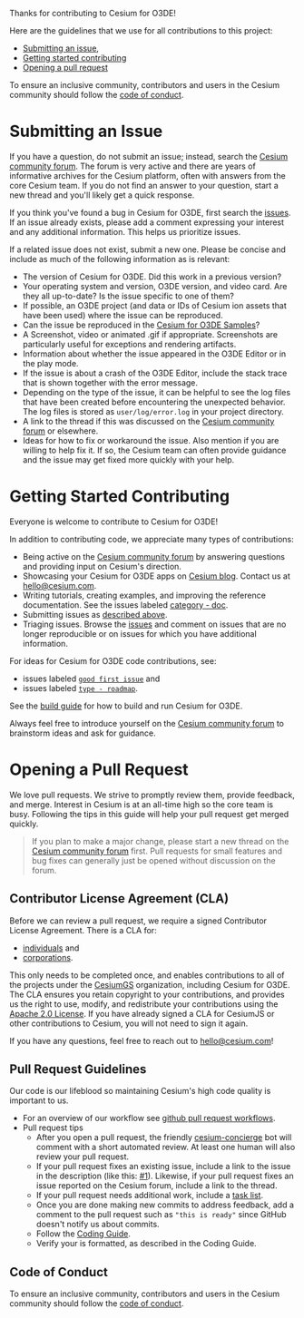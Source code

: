 Thanks for contributing to Cesium for O3DE!

Here are the guidelines that we use for all contributions to this project:

- [Submitting an issue](#submitting-an-issue),
- [Getting started contributing](#getting-started-contributing)
- [Opening a pull request](#opening-a-pull-request)

To ensure an inclusive community, contributors and users in the Cesium community should follow the [code of conduct](./CODE_OF_CONDUCT.md).

# Submitting an Issue

If you have a question, do not submit an issue; instead, search the [Cesium community forum](https://community.cesium.com/). The forum is very active and there are years of informative archives for the Cesium platform, often with answers from the core Cesium team. If you do not find an answer to your question, start a new thread and you'll likely get a quick response.

If you think you've found a bug in Cesium for O3DE, first search the [issues](https://github.com/CesiumGS/cesium-o3de/issues). If an issue already exists, please add a comment expressing your interest and any additional information. This helps us prioritize issues.

If a related issue does not exist, submit a new one. Please be concise and include as much of the following information as is relevant:

- The version of Cesium for O3DE. Did this work in a previous version?
- Your operating system and version, O3DE version, and video card. Are they all up-to-date? Is the issue specific to one of them?
- If possible, an O3DE project (and data or IDs of Cesium ion assets that have been used) where the issue can be reproduced.
- Can the issue be reproduced in the [Cesium for O3DE Samples](https://github.com/CesiumGS/cesium-o3de-samples)?
- A Screenshot, video or animated .gif if appropriate. Screenshots are particularly useful for exceptions and rendering artifacts.
- Information about whether the issue appeared in the O3DE Editor or in the play mode.
- If the issue is about a crash of the O3DE Editor, include the stack trace that is shown together with the error message.
- Depending on the type of the issue, it can be helpful to see the log files that have been created before encountering the unexpected behavior. The log files is stored as `user/log/error.log` in your project directory.
- A link to the thread if this was discussed on the [Cesium community forum](https://community.cesium.com/) or elsewhere.
- Ideas for how to fix or workaround the issue. Also mention if you are willing to help fix it. If so, the Cesium team can often provide guidance and the issue may get fixed more quickly with your help.

# Getting Started Contributing

Everyone is welcome to contribute to Cesium for O3DE!

In addition to contributing code, we appreciate many types of contributions:

- Being active on the [Cesium community forum](https://community.cesium.com/) by answering questions and providing input on Cesium's direction.
- Showcasing your Cesium for O3DE apps on [Cesium blog](https://cesium.com/blog/categories/userstories/). Contact us at hello@cesium.com.
- Writing tutorials, creating examples, and improving the reference documentation. See the issues labeled [category - doc](https://github.com/CesiumGS/cesium-o3de/labels/category%20-%20doc).
- Submitting issues as [described above](#submitting-an-issue).
- Triaging issues. Browse the [issues](https://github.com/CesiumGS/cesium-o3de/issues) and comment on issues that are no longer reproducible or on issues for which you have additional information.

For ideas for Cesium for O3DE code contributions, see:

- issues labeled [`good first issue`](https://github.com/CesiumGS/cesium-o3de/labels/good%20first%20issue) and
- issues labeled [`type - roadmap`](https://github.com/CesiumGS/cesium-o3de/labels/type%20-%20roadmap).

See the [build guide](https://github.com/CesiumGS/cesium-o3de#computer-developing-with-o3de) for how to build and run Cesium for O3DE.

Always feel free to introduce yourself on the [Cesium community forum](https://community.cesium.com/) to brainstorm ideas and ask for guidance.

# Opening a Pull Request

We love pull requests. We strive to promptly review them, provide feedback, and merge. Interest in Cesium is at an all-time high so the core team is busy. Following the tips in this guide will help your pull request get merged quickly.

> If you plan to make a major change, please start a new thread on the [Cesium community forum](https://community.cesium.com/) first. Pull requests for small features and bug fixes can generally just be opened without discussion on the forum.

## Contributor License Agreement (CLA)

Before we can review a pull request, we require a signed Contributor License Agreement. There is a CLA for:

- [individuals](https://docs.google.com/forms/d/e/1FAIpQLScU-yvQdcdjCFHkNXwdNeEXx5Qhu45QXuWX_uF5qiLGFSEwlA/viewform) and
- [corporations](https://docs.google.com/forms/d/e/1FAIpQLSeYEaWlBl1tQEiegfHMuqnH9VxyfgXGyIw13C2sN7Fj3J3GVA/viewform).

This only needs to be completed once, and enables contributions to all of the projects under the [CesiumGS](https://github.com/CesiumGS) organization, including Cesium for O3DE. The CLA ensures you retain copyright to your contributions, and provides us the right to use, modify, and redistribute your contributions using the [Apache 2.0 License](LICENSE). If you have already signed a CLA for CesiumJS or other contributions to Cesium, you will not need to sign it again.

If you have any questions, feel free to reach out to [hello@cesium.com](mailto:hello@cesium)!

## Pull Request Guidelines

Our code is our lifeblood so maintaining Cesium's high code quality is important to us.

- For an overview of our workflow see [github pull request workflows](https://cesium.com/blog/2013/10/08/github-pull-request-workflows/).
- Pull request tips
  - After you open a pull request, the friendly [cesium-concierge](https://github.com/CesiumGS/cesium-concierge) bot will comment with a short automated review. At least one human will also review your pull request.
  - If your pull request fixes an existing issue, include a link to the issue in the description (like this: [#1](https://github.com/CesiumGS/cesium-o3de/issues/1)). Likewise, if your pull request fixes an issue reported on the Cesium forum, include a link to the thread.
  - If your pull request needs additional work, include a [task list](https://github.com/blog/1375%0A-task-lists-in-gfm-issues-pulls-comments).
  - Once you are done making new commits to address feedback, add a comment to the pull request such as `"this is ready"` since GitHub doesn't notify us about commits.
  - Follow the [Coding Guide](https://github.com/CesiumGS/cesium-native/blob/main/doc/style-guide.md).
  - Verify your is formatted, as described in the Coding Guide.

## Code of Conduct

To ensure an inclusive community, contributors and users in the Cesium community should follow the [code of conduct](./CODE_OF_CONDUCT.md).
